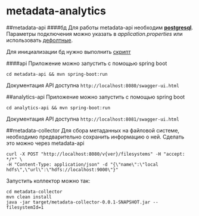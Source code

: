 # metadata-analytics

##metadata-api
####бд
Для работы metadata-api необходим [**postgresql**](https://www.postgresql.org/).
Параметры подключения можно указать в _application.properties_ или 
использовать [дефолтные](https://github.com/artemSpb96/metadata-analytics/blob/master/metadata-api/src/main/resources/application.properties).

Для инициализации бд нужно выполнить [скрипт](https://github.com/artemSpb96/metadata-analytics/blob/master/metadata-api/src/main/resources/static/metadata-ddl.sql) 

####api
Приложение можно запустить с помощью spring boot
```
cd metadata-api && mvn spring-boot:run
```

Документация API доступна `http://localhost:8080/swagger-ui.html`

##analytics-api
Приложение можно запустить с помощью spring boot
```
cd analytics-api && mvn spring-boot:run
```

Документация API доступна `http://localhost:8081/swagger-ui.html`

##metadata-collector
Для сбора метаданных на файловой системе, необходимо предварительно 
сохранить информацию о ней. Сделать это можно через metadata-api 
```
curl -X POST "http://localhost:8080/v{ver}/filesystems" -H "accept: */*" \
-H "Content-Type: application/json" -d "{\"name\":\"local hdfs\",\"url\":\"hdfs://localhost:9000\"}"

```

Запустить коллектор можно так:
```
cd metadata-collector
mvn clean install 
java -jar target/metadata-collector-0.0.1-SNAPSHOT.jar --filesystemId=1
```
